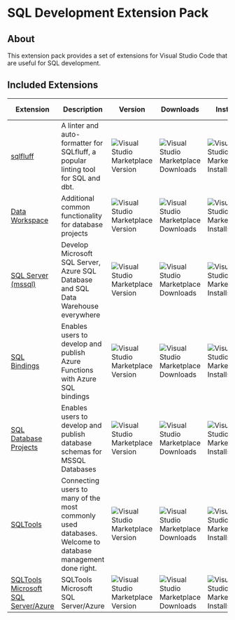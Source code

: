 # SQL Development Extension Pack

## About

This extension pack provides a set of extensions for Visual Studio Code that are useful for SQL development.

## Included Extensions

| Extension | Description | Version | Downloads | Installs | Last Updated |
| --------- | ----------- | ------- | --------- | -------- | ------------ |
| [sqlfluff](https://marketplace.visualstudio.com/items?itemName=dorzey.vscode-sqlfluff) | A linter and auto-formatter for SQLfluff, a popular linting tool for SQL and dbt. | ![Visual Studio Marketplace Version](https://img.shields.io/visual-studio-marketplace/v/dorzey.vscode-sqlfluff?style=flat-square) | ![Visual Studio Marketplace Downloads](https://img.shields.io/visual-studio-marketplace/d/dorzey.vscode-sqlfluff?style=flat-square) | ![Visual Studio Marketplace Installs](https://img.shields.io/visual-studio-marketplace/i/dorzey.vscode-sqlfluff?style=flat-square) | 12/19/2022 |
| [Data Workspace](https://marketplace.visualstudio.com/items?itemName=ms-mssql.data-workspace-vscode) | Additional common functionality for database projects | ![Visual Studio Marketplace Version](https://img.shields.io/visual-studio-marketplace/v/ms-mssql.data-workspace-vscode?style=flat-square) | ![Visual Studio Marketplace Downloads](https://img.shields.io/visual-studio-marketplace/d/ms-mssql.data-workspace-vscode?style=flat-square) | ![Visual Studio Marketplace Installs](https://img.shields.io/visual-studio-marketplace/i/ms-mssql.data-workspace-vscode?style=flat-square) | 8/24/2022 |
| [SQL Server (mssql)](https://marketplace.visualstudio.com/items?itemName=ms-mssql.mssql) | Develop Microsoft SQL Server, Azure SQL Database and SQL Data Warehouse everywhere | ![Visual Studio Marketplace Version](https://img.shields.io/visual-studio-marketplace/v/ms-mssql.mssql?style=flat-square) | ![Visual Studio Marketplace Downloads](https://img.shields.io/visual-studio-marketplace/d/ms-mssql.mssql?style=flat-square) | ![Visual Studio Marketplace Installs](https://img.shields.io/visual-studio-marketplace/i/ms-mssql.mssql?style=flat-square) | 8/24/2022 |
| [SQL Bindings](https://marketplace.visualstudio.com/items?itemName=ms-mssql.sql-bindings-vscode) | Enables users to develop and publish Azure Functions with Azure SQL bindings | ![Visual Studio Marketplace Version](https://img.shields.io/visual-studio-marketplace/v/ms-mssql.sql-bindings-vscode?style=flat-square) | ![Visual Studio Marketplace Downloads](https://img.shields.io/visual-studio-marketplace/d/ms-mssql.sql-bindings-vscode?style=flat-square) | ![Visual Studio Marketplace Installs](https://img.shields.io/visual-studio-marketplace/i/ms-mssql.sql-bindings-vscode?style=flat-square) | 8/24/2022 |
| [SQL Database Projects](https://marketplace.visualstudio.com/items?itemName=ms-mssql.sql-database-projects-vscode) | Enables users to develop and publish database schemas for MSSQL Databases | ![Visual Studio Marketplace Version](https://img.shields.io/visual-studio-marketplace/v/ms-mssql.sql-database-projects-vscode?style=flat-square) | ![Visual Studio Marketplace Downloads](https://img.shields.io/visual-studio-marketplace/d/ms-mssql.sql-database-projects-vscode?style=flat-square) | ![Visual Studio Marketplace Installs](https://img.shields.io/visual-studio-marketplace/i/ms-mssql.sql-database-projects-vscode?style=flat-square) | 8/24/2022 |
| [SQLTools](https://marketplace.visualstudio.com/items?itemName=mtxr.sqltools) | Connecting users to many of the most commonly used databases. Welcome to database management done right. | ![Visual Studio Marketplace Version](https://img.shields.io/visual-studio-marketplace/v/mtxr.sqltools?style=flat-square) | ![Visual Studio Marketplace Downloads](https://img.shields.io/visual-studio-marketplace/d/mtxr.sqltools?style=flat-square) | ![Visual Studio Marketplace Installs](https://img.shields.io/visual-studio-marketplace/i/mtxr.sqltools?style=flat-square) | 11/11/2022 |
| [SQLTools Microsoft SQL Server/Azure](https://marketplace.visualstudio.com/items?itemName=mtxr.sqltools-driver-mssql) | SQLTools Microsoft SQL Server/Azure | ![Visual Studio Marketplace Version](https://img.shields.io/visual-studio-marketplace/v/mtxr.sqltools-driver-mssql?style=flat-square) | ![Visual Studio Marketplace Downloads](https://img.shields.io/visual-studio-marketplace/d/mtxr.sqltools-driver-mssql?style=flat-square) | ![Visual Studio Marketplace Installs](https://img.shields.io/visual-studio-marketplace/i/mtxr.sqltools-driver-mssql?style=flat-square) | 8/19/2022 |

